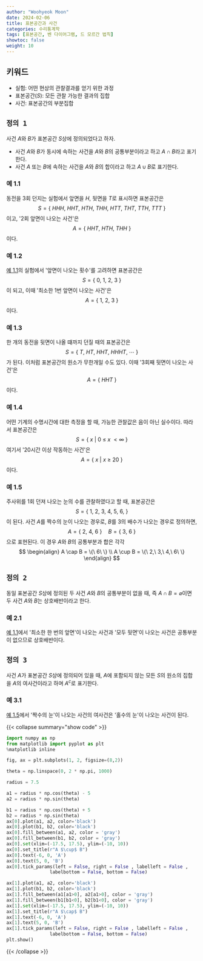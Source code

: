```yaml
---
author: "Woohyeok Moon"
date: 2024-02-06
title: 표본공간과 사건
categories: 수리통계학
tags: [표본공간, 벤 다이어그램, 드 모르간 법칙]
showtoc: false
weight: 10
---
```


## 키워드

- 실험: 어떤 현상의 관찰결과를 얻기 위한 과정
- 표본공간($S$): 모든 관찰 가능한 결과의 집합
- 사건: 표본공간의 부분집합

## `정의 1`

사건 $A$와 $B$가 표본공간 $S$상에 정의되었다고 하자.
- 사건 $A$와 $B$가 동시에 속하는 사건을 $A$와 $B$의 공통부분이라고 하고 $A \cap B$라고 표기한다.
- 사건 $A$ 또는 $B$에 속하는 사건을 $A$와 $B$의 합이라고 하고 $A \cup B$로 표기한다.

### 예 1.1

동전을 3회 던지는 실험에서 앞면을 $H$, 뒷면을 $T$로 표시하면 표본공간은
$$
S = \{\ HHH,\ HHT,\ HTH,\ THH,\ HTT,\ THT,\ TTH,\ TTT\ \}
$$
이고, '2회 앞면이 나오는 사건'은
$$
A = \{\ HHT,\ HTH,\ THH\ \}
$$
이다.

### 예 1.2

[예 1.1](#예-1.1)의 실험에서 '앞면이 나오는 횟수'를 고려하면 표본공간은
$$
S = \{\ 0,\ 1,\ 2,\ 3\ \}
$$
이 되고, 이때 '최소한 1번 앞면이 나오는 사건'은
$$
A = \{\ 1,\ 2,\ 3\ \}
$$
이다.

### 예 1.3

한 개의 동전을 뒷면이 나올 떄까지 던질 때의 표본공간은
$$
S = \{\ T,\ HT,\ HHT,\ HHHT,\ \cdots\ \}
$$
가 된다. 이처럼 표본공간의 원소가 무한개일 수도 있다. 이때 '3회째 뒷면이 나오는 사건'은
$$
A = \{\ HHT\ \}
$$
이다.

### 예 1.4

어떤 기계의 수명시간에 대한 측정을 할 때, 가능한 관찰값은 음이 아닌 실수이다. 따라서 표본공간은
$$
S = \{\ x\ |\ 0\ \le\  x\ < \infty\ \}
$$
여기서 '20시간 이상 작동하는 사건'은
$$
A = \{\ x\ |\ x\ \ge\ 20 \ \}
$$
이다.

### 예 1.5

주사위를 1회 던져 나오는 눈의 수를 관찰하였다고 할 때, 표본공간은
$$ S = \{\ 1,\ 2,\ 3,\ 4,\ 5,\ 6,\ \}$$
이 된다. 사건 $A$를 짝수의 눈이 나오는 경우로, $B$를 3의 배수가 나오는 경우로 정의하면,
$$ A = \{\ 2,\ 4,\ 6\ \}\quad B = \{\ 3,\ 6\ \} $$
으로 표현된다. 이 경우 $A$와 $B$의 공통부분과 합은 각각
$$
\begin{align}
A \cap B = \{\ 6\ \} \\
A \cup B = \{\ 2,\ 3,\ 4,\ 6\ \}
\end{align}
$$



## `정의 2`
동일 표본공간 $S$상에 정의된 두 사건 $A$와 $B$의 공통부분이 없을 때, 즉 $A \cap B = \varnothing$이면 두 사건 $A$와 $B$는 상호배반이라고 한다.

### 예 2.1
[예 1.1](#예-1.1)에서 '최소한 한 번의 앞면'이 나오는 사건과 '모두 뒷면'이 나오는 사건은 공통부분이 없으므로 상호배반이다.

## `정의 3`
사건 $A$가 표본공간 $S$상에 정의되어 있을 때, $A$에 포함되지 않는 모든 $S$의 원소의 집합을 $A$의 여사건이라고 하며 $A^c$로 표기한다.

### 예 3.1
[예 1.5](#예-1.5)에서 '짝수의 눈'이 나오는 사건의 여사건은 '홀수의 눈'이 나오는 사건이 된다.

{{< collapse summary="show code" >}}


```python
import numpy as np
from matplotlib import pyplot as plt
%matplotlib inline

fig, ax = plt.subplots(1, 2, figsize=(8,2))

theta = np.linspace(0, 2 * np.pi, 1000)

radius = 7.5

a1 = radius * np.cos(theta) - 5
a2 = radius * np.sin(theta)

b1 = radius * np.cos(theta) + 5
b2 = radius * np.sin(theta)
ax[0].plot(a1, a2, color='black')
ax[0].plot(b1, b2, color='black')
ax[0].fill_between(a1, a2, color = 'gray')
ax[0].fill_between(b1, b2, color = 'gray')
ax[0].set(xlim=(-17.5, 17.5), ylim=(-10, 10))
ax[0].set_title(r"A $\cup$ B")
ax[0].text(-6, 0, 'A')
ax[0].text(5, 0, 'B')
ax[0].tick_params(left = False, right = False , labelleft = False , 
                labelbottom = False, bottom = False)

ax[1].plot(a1, a2, color='black')
ax[1].plot(b1, b2, color='black')
ax[1].fill_between(a1[a1>0], a2[a1>0], color = 'gray')
ax[1].fill_between(b1[b1<0], b2[b1<0], color = 'gray')
ax[1].set(xlim=(-17.5, 17.5), ylim=(-10, 10))
ax[1].set_title(r"A $\cap$ B")
ax[1].text(-6, 0, 'A')
ax[1].text(5, 0, 'B')
ax[1].tick_params(left = False, right = False , labelleft = False , 
                labelbottom = False, bottom = False)
plt.show()
```



    


{{< /collapse >}}
